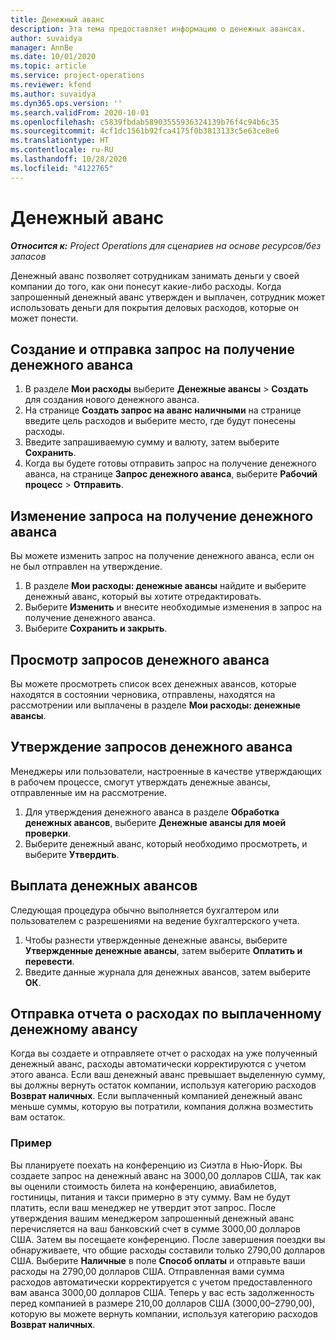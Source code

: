 ```yaml
---
title: Денежный аванс
description: Эта тема предоставляет информацию о денежных авансах.
author: suvaidya
manager: AnnBe
ms.date: 10/01/2020
ms.topic: article
ms.service: project-operations
ms.reviewer: kfend
ms.author: suvaidya
ms.dyn365.ops.version: ''
ms.search.validFrom: 2020-10-01
ms.openlocfilehash: c5839fbdab58903555936324139b76f4c94b6c35
ms.sourcegitcommit: 4cf1dc1561b92fca4175f0b3813133c5e63ce8e6
ms.translationtype: HT
ms.contentlocale: ru-RU
ms.lasthandoff: 10/28/2020
ms.locfileid: "4122765"
---
```

# <a name="cash-advance"></a>Денежный аванс

_**Относится к:** Project Operations для сценариев на основе ресурсов/без запасов_

Денежный аванс позволяет сотрудникам занимать деньги у своей компании до того, как они понесут какие-либо расходы. Когда запрошенный денежный аванс утвержден и выплачен, сотрудник может использовать деньги для покрытия деловых расходов, которые он может понести. 

## <a name="create-and-submit-a-cash-advance-request"></a>Создание и отправка запрос на получение денежного аванса

1. В разделе **Мои расходы** выберите **Денежные авансы** > **Создать** для создания нового денежного аванса. 
2. На странице **Создать запрос на аванс наличными** на странице введите цель расходов и выберите место, где будут понесены расходы.
3. Введите запрашиваемую сумму и валюту, затем выберите **Сохранить**. 
4. Когда вы будете готовы отправить запрос на получение денежного аванса, на странице **Запрос денежного аванса**, выберите **Рабочий процесс** > **Отправить**.

## <a name="modify-a-cash-advance-request"></a>Изменение запроса на получение денежного аванса

Вы можете изменить запрос на получение денежного аванса, если он не был отправлен на утверждение.

1. В разделе **Мои расходы: денежные авансы** найдите и выберите денежный аванс, который вы хотите отредактировать.
2. Выберите **Изменить** и внесите необходимые изменения в запрос на получение денежного аванса. 
3. Выберите **Сохранить и закрыть**.


## <a name="view-cash-advance-requests"></a>Просмотр запросов денежного аванса
Вы можете просмотреть список всех денежных авансов, которые находятся в состоянии черновика, отправлены, находятся на рассмотрении или выплачены в разделе **Мои расходы: денежные авансы**. 

## <a name="approve-cash-advance-requests"></a>Утверждение запросов денежного аванса

Менеджеры или пользователи, настроенные в качестве утверждающих в рабочем процессе, смогут утверждать денежные авансы, отправленные им на рассмотрение. 

1. Для утверждения денежного аванса в разделе **Обработка денежных авансов**, выберите **Денежные авансы для моей проверки**.
2. Выберите денежный аванс, который необходимо просмотреть, и выберите **Утвердить**.  

## <a name="pay-cash-advances"></a>Выплата денежных авансов 
Следующая процедура обычно выполняется бухгалтером или пользователем с разрешениями на ведение бухгалтерского учета.

1. Чтобы разнести утвержденные денежные авансы, выберите **Утвержденные денежные авансы**, затем выберите **Оплатить и перевести**.  
2. Введите данные журнала для денежных авансов, затем выберите **ОК**. 

## <a name="submit-an-expense-report-against-a-paid-cash-advance"></a>Отправка отчета о расходах по выплаченному денежному авансу 

Когда вы создаете и отправляете отчет о расходах на уже полученный денежный аванс, расходы автоматически корректируются с учетом этого аванса. Если ваш денежный аванс превышает выделенную сумму, вы должны вернуть остаток компании, используя категорию расходов **Возврат наличных**. Если выплаченный компанией денежный аванс меньше суммы, которую вы потратили, компания должна возместить вам остаток. 

### <a name="example"></a>Пример
Вы планируете поехать на конференцию из Сиэтла в Нью-Йорк. Вы создаете запрос на денежный аванс на 3000,00 долларов США, так как вы оценили стоимость билета на конференцию, авиабилетов, гостиницы, питания и такси примерно в эту сумму. Вам не будут платить, если ваш менеджер не утвердит этот запрос. После утверждения вашим менеджером запрошенный денежный аванс перечисляется на ваш банковский счет в сумме 3000,00 долларов США. Затем вы посещаете конференцию. После завершения поездки вы обнаруживаете, что общие расходы составили только 2790,00 долларов США. Выберите **Наличные** в поле **Способ оплаты** и отправьте ваши расходы на 2790,00 долларов США. Отправленная вами сумма расходов автоматически корректируется с учетом предоставленного вам аванса 3000,00 долларов США. Теперь у вас есть задолженность перед компанией в размере 210,00 долларов США (3000,00–2790,00), которую вы можете вернуть компании, используя категорию расходов **Возврат наличных**. 
